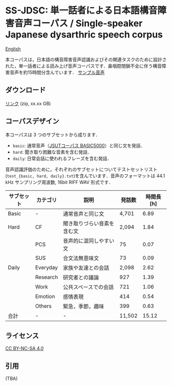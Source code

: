 # SS-JDSC: 単一話者による日本語構音障害音声コーパス / Single-speaker Japanese dysarthric speech corpus
[English](xxx)

本コーパスは，日本語の構音障害音声認識およびその関連タスクのために設計された，単一話者による読み上げ音声コーパスです．鼻咽腔閉鎖不全に伴う構音障害音声を約15時間分含んでいます．
[サンプル音声](xxx)

## ダウンロード
[リンク]() (zip, xx.xx GB)

## コーパスデザイン
本コーパスは 3 つのサブセットから成ります．
- `basic`: 通常音声（[JSUTコーパス BASIC5000](https://sites.google.com/site/shinnosuketakamichi/publication/jsut)）と同じ文を発話．
- `hard`: 聞き取り困難な音素を含む発話．
- `daily`: 日常会話に使われるフレーズを含む発話．

音声認識評価のために，それぞれのサブセットについてテストセットリスト(`test_{basic, hard, daily}.txt`)を含んでいます．音声のフォーマットは 44.1 kHz サンプリング周波数, 16bit RIFF WAV 形式です．

| サブセット | カテゴリ | 説明                               | 発話数 | 時間長 [h] |
| --------- | -------- | --------------------------------- | ------ | -------- |
| Basic     | -        | 通常音声と同じ文                   | 4,701  | 6.89     |
| Hard      | CF       | 聞き取りづらい音素を含む文           | 2,094  | 1.84     |
|           | PCS      | 音声的に混同しやすい文               | 75     | 0.07     |
|           | SUS      | 合文法無意味文                      | 73     | 0.09     |
| Daily     | Everyday | 家族や友達との会話                  | 2,098  | 2.62     |
|           | Research | 研究者との議論                     | 927    | 1.39     |
|           | Work     | 公共スペースでの会話                | 721    | 1.06     |
|           | Emotion  | 感情表現                           | 414    | 0.54     |
|           | Others   | 緊急，季節，趣味                   | 399    | 0.63     |
| 合計      | -        | -                                 | 11,502 | 15.12    |

 

## ライセンス
[CC BY-NC-SA 4.0](https://creativecommons.org/licenses/by-nc-sa/4.0/deed.ja)

## 引用
(TBA)
